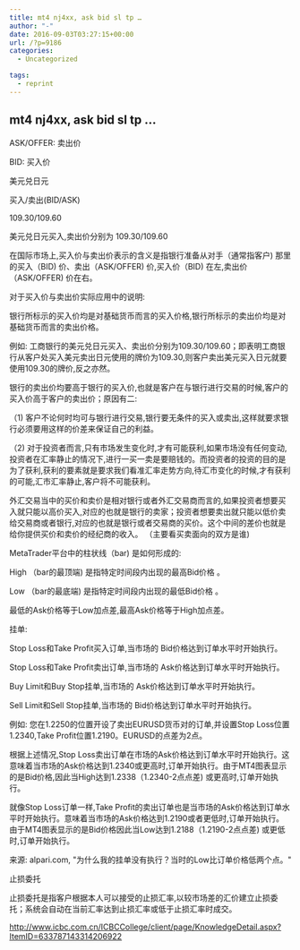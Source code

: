 ```yaml
---
title: mt4 nj4xx, ask bid sl tp …
author: "-"
date: 2016-09-03T03:27:15+00:00
url: /?p=9186
categories:
  - Uncategorized

tags:
  - reprint
---
```

## mt4 nj4xx, ask bid sl tp …
ASK/OFFER: 卖出价
  
BID: 买入价


美元兑日元

买入/卖出(BID/ASK)

109.30/109.60

美元兑日元买入,卖出价分别为    109.30/109.60

在国际市场上,买入价与卖出价表示的含义是指银行准备从对手（通常指客户) 那里的买入（BID) 价、卖出（ASK/OFFER) 价,买入价（BID) 在左,卖出价（ASK/OFFER) 价在右。

对于买入价与卖出价实际应用中的说明: 
  
银行所标示的买入价均是对基础货币而言的买入价格,银行所标示的卖出价均是对基础货币而言的卖出价格。
  
例如: 工商银行的美元兑日元买入、卖出价分别为109.30/109.60；即表明工商银行从客户处买入美元卖出日元使用的牌价为109.30,则客户卖出美元买入日元就要使用109.30的牌价,反之亦然。

银行的卖出价均要高于银行的买入价,也就是客户在与银行进行交易的时候,客户的买入价高于客户的卖出价；原因有二: 
  
（1) 客户不论何时均可与银行进行交易,银行要无条件的买入或卖出,这样就要求银行必须要用这样的价差来保证自己的利益。
  
（2) 对于投资者而言,只有市场发生变化时,才有可能获利,如果市场没有任何变动,投资者在汇率静止的情况下,进行一买一卖是要赔钱的。而投资者的投资的目的是为了获利,获利的要素就是要求我们看准汇率走势方向,待汇市变化的时候,才有获利的可能,汇市汇率静止,客户将不可能获利。

外汇交易当中的买价和卖价是相对银行或者外汇交易商而言的,如果投资者想要买入就只能以高价买入,对应的也就是银行的卖家；投资者想要卖出就只能以低价卖给交易商或者银行,对应的也就是银行或者交易商的买价。这个中间的差价也就是给你提供买价和卖价的经纪商的收入。 （主要看买卖面向的双方是谁) 


MetaTrader平台中的柱状线（bar) 是如何形成的: 

High （bar的最顶端) 是指特定时间段内出现的最高Bid价格 。
  
Low （bar的最底端) 是指特定时间段内出现的最低Bid价格 。
  
最低的Ask价格等于Low加点差,最高Ask价格等于High加点差。

挂单: 

Stop Loss和Take Profit买入订单,当市场的 Bid价格达到订单水平时开始执行。
  
Stop Loss和Take Profit卖出订单,当市场的 Ask价格达到订单水平时开始执行。
  
Buy Limit和Buy Stop挂单,当市场的 Ask价格达到订单水平时开始执行。
  
Sell Limit和Sell Stop挂单,当市场的 Bid价格达到订单水平时开始执行。

例如: 您在1.2250的位置开设了卖出EURUSD货币对的订单,并设置Stop Loss位置1.2340,Take Profit位置1.2190。EURUSD的点差为2点。

根据上述情况,Stop Loss卖出订单在市场的Ask价格达到订单水平时开始执行。这意味着当市场的Ask价格达到1.2340或更高时,订单开始执行。由于MT4图表显示的是Bid价格,因此当High达到1.2338（1.2340-2点点差) 或更高时,订单开始执行。

就像Stop Loss订单一样,Take Profit的卖出订单也是当市场的Ask价格达到订单水平时开始执行。意味着当市场的Ask价格达到1.2190或者更低时,订单开始执行。由于MT4图表显示的是Bid价格因此当Low达到1.2188（1.2190-2点点差) 或更低时,订单开始执行。

来源: alpari.com, "为什么我的挂单没有执行？当时的Low比订单价格低两个点。"

止损委托

止损委托是指客户根据本人可以接受的止损汇率,以较市场差的汇价建立止损委托；系统会自动在当前汇率达到止损汇率或低于止损汇率时成交。


http://www.icbc.com.cn/ICBCCollege/client/page/KnowledgeDetail.aspx?ItemID=633787143314206922
